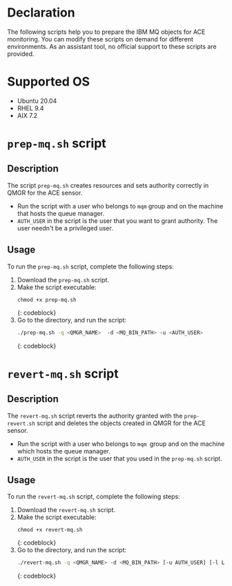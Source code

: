 # Declaration

The following scripts help you to prepare the IBM MQ objects for ACE monitoring. You can modify these scripts on demand for different environments. As an assistant tool, no official support to these scripts are provided.

# Supported OS

- Ubuntu 20.04
- RHEL 9.4
- AIX 7.2 

# `prep-mq.sh` script

## Description
 
The script `prep-mq.sh` creates resources and sets authority correctly in QMGR for the ACE sensor. 
* Run the script with a user who belongs to `mqm` group and on the machine that hosts the queue manager.
* `AUTH_USER` in the script is the user that you want to grant authority. The user needn't be a privileged user.
 
## Usage

To run the `prep-mq.sh` script, complete the following steps:

1. Download the `prep-mq.sh` script. 
2. Make the script executable:
    ```
    chmod +x prep-mq.sh
    ```
    {: codeblock}
3. Go to the directory, and run the script:
    ```sh
    ./prep-mq.sh -q <QMGR_NAME>  -d <MQ_BIN_PATH> -u <AUTH_USER>
    ```
    {: codeblock}
    
# `revert-mq.sh` script

## Description

The `revert-mq.sh` script reverts the authority granted with the `prep-revert.sh` script and deletes the objects created in QMGR for the ACE sensor. 
* Run the script with a user who belongs to `mqm `group and on the machine which hosts the queue manager.
* `AUTH_USER` in the script is the user that you used in the `prep-mq.sh` script.
 
## Usage

To run the `revert-mq.sh` script, complete the following steps:

1. Download the `revert-mq.sh` script.
2. Make the script executable:
    ```
    chmod +x revert-mq.sh
    ```
    {: codeblock}
3. Go to the directory, and run the script:
    ```sh
    ./revert-mq.sh -q <QMGR_NAME> -d <MQ_BIN_PATH> [-u AUTH_USER] [-l LISTENER_NAME]  [-c CHANNEL_NAME]  [-t TOPIC_NAME]
    ```
    {: codeblock}

